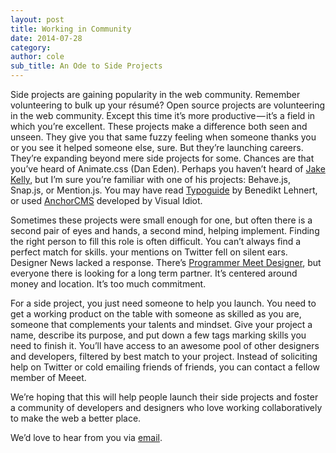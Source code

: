 ```yaml
---
layout: post
title: Working in Community
date: 2014-07-28
category: 
author: cole
sub_title: An Ode to Side Projects
---
```


Side projects are gaining popularity in the web community. Remember volunteering to bulk up your résumé? Open source projects are volunteering in the web community. Except this time it’s more productive — it’s a field in which you’re excellent. These projects make a difference both seen and unseen. They give you that same fuzzy feeling when someone thanks you or you see it helped someone else, sure. But they’re launching careers. They’re expanding beyond mere side projects for some. Chances are that you’ve heard of Animate.css (Dan Eden). Perhaps you haven’t heard of [Jake Kelly](https://github.com/jakiestfu/), but I’m sure you’re familiar with one of his projects: Behave.js, Snap.js, or Mention.js. You may have read [Typoguide](http://www.typogui.de/) by Benedikt Lehnert, or used [AnchorCMS](http://anchorcms.com/) developed by Visual Idiot.

Sometimes these projects were small enough for one, but often there is a second pair of eyes and hands, a second mind, helping implement. Finding the right person to fill this role is often difficult. You can’t always find a perfect match for skills. your mentions on Twitter fell on silent ears. Designer News lacked a response. There’s [Programmer Meet Designer](http://programmermeetdesigner.com/), but everyone there is looking for a long term partner. It’s centered around money and location. It’s too much commitment.

For a side project, you just need someone to help you launch. You need to get a working product on the table with someone as skilled as you are, someone that complements your talents and mindset. Give your project a name, describe its purpose, and put down a few tags marking skills you need to finish it. You’ll have access to an awesome pool of other designers and developers, filtered by best match to your project. Instead of soliciting help on Twitter or cold emailing friends of friends, you can contact a fellow member of Meeet.

We’re hoping that this will help people launch their side projects and foster a community of developers and designers who love working collaboratively to make the web a better place.


We’d love to hear from you via [email](mailto:us@meeet.co).
